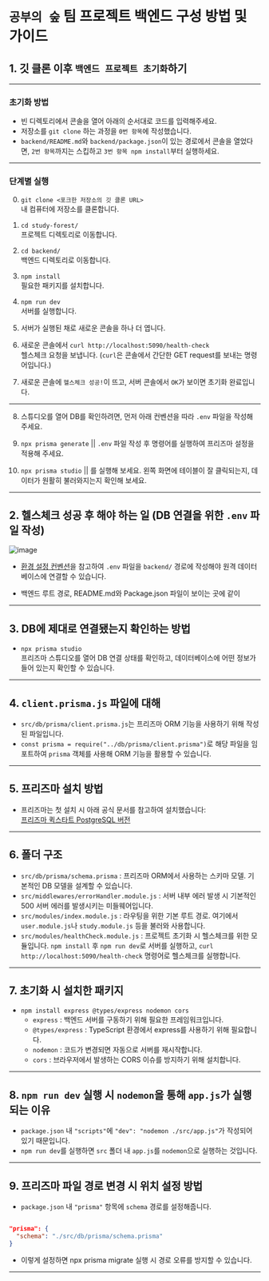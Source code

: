 # `공부의 숲` 팀 프로젝트 백엔드 구성 방법 및 가이드

## 1. 깃 클론 이후 `백엔드 프로젝트 초기화`하기

---

### 초기화 방법

- 빈 디렉토리에서 콘솔을 열어 아래의 순서대로 코드를 입력해주세요.
- 저장소를 `git clone` 하는 과정을 `0번 항목`에 작성했습니다.
- `backend/README.md`와 `backend/package.json`이 있는 경로에서 콘솔을 열었다면, `2번 항목`까지는 스킵하고 `3번 항목 npm install`부터 실행하세요.

---

### 단계별 실행

0. `git clone <포크한 저장소의 깃 클론 URL>`  
   내 컴퓨터에 저장소를 클론합니다.

1. `cd study-forest/`  
   프로젝트 디렉토리로 이동합니다.

2. `cd backend/`  
   백엔드 디렉토리로 이동합니다.

3. `npm install`  
   필요한 패키지를 설치합니다.

4. `npm run dev`  
   서버를 실행합니다.

5. 서버가 실행된 채로 새로운 콘솔을 하나 더 엽니다.

6. 새로운 콘솔에서 `curl http://localhost:5090/health-check`  
   헬스체크 요청을 보냅니다. (`curl`은 콘솔에서 간단한 GET request를 보내는 명령어입니다.)

7. 새로운 콘솔에 `헬스체크 성공!`이 뜨고, 서버 콘솔에서 `OK`가 보이면 초기화 완료입니다.

---

8. 스튜디오를 열어 DB를 확인하려면, 먼저 아래 컨벤션을 따라 `.env` 파일을 작성해 주세요.

9. `npx prisma generate` ||
   `.env` 파일 작성 후 명령어를 실행하여 프리즈마 설정을 적용해 주세요.

10. `npx prisma studio` || 를 실행해 보세요. 왼쪽 화면에 테이블이 잘 클릭되는지, 데이터가 원활히 불러와지는지 확인해 보세요.

---

## 2. 헬스체크 성공 후 해야 하는 일 (DB 연결을 위한 `.env` 파일 작성)

![image](https://github.com/user-attachments/assets/5a0491da-c385-4677-a10a-595b66be408d)

- [환경 설정 컨벤션](https://www.notion.so/1bbe3739a96a817f992eef3d9a09aa9b)을 참고하여 `.env` 파일을 `backend/` 경로에 작성해야 원격 데이터베이스에 연결할 수 있습니다.

- 백엔드 루트 경로, README.md와 Package.json 파일이 보이는 곳에 같이

---

## 3. DB에 제대로 연결됐는지 확인하는 방법

- `npx prisma studio`  
  프리즈마 스튜디오를 열어 DB 연결 상태를 확인하고, 데이터베이스에 어떤 정보가 들어 있는지 확인할 수 있습니다.

---

## 4. `client.prisma.js` 파일에 대해

- `src/db/prisma/client.prisma.js`는 프리즈마 ORM 기능을 사용하기 위해 작성된 파일입니다.
- `const prisma = require("../db/prisma/client.prisma")`로 해당 파일을 임포트하여 `prisma` 객체를 사용해 ORM 기능을 활용할 수 있습니다.

---

## 5. 프리즈마 설치 방법

- 프리즈마는 첫 설치 시 아래 공식 문서를 참고하여 설치했습니다:  
  [프리즈마 퀵스타트 PostgreSQL 버전](https://www.prisma.io/docs/getting-started/setup-prisma/start-from-scratch/relational-databases-typescript-postgresql)

---

## 6. 폴더 구조

- `src/db/prisma/schema.prisma` : 프리즈마 ORM에서 사용하는 스키마 모델. 기본적인 DB 모델을 설계할 수 있습니다.
- `src/middlewares/errorHandler.module.js` : 서버 내부 에러 발생 시 기본적인 500 서버 에러를 발생시키는 미들웨어입니다.
- `src/modules/index.module.js` : 라우팅을 위한 기본 루트 경로. 여기에서 `user.module.js`나 `study.module.js` 등을 불러와 사용합니다.
- `src/modules/healthCheck.module.js` : 프로젝트 초기화 시 헬스체크를 위한 모듈입니다. `npm install` 후 `npm run dev`로 서버를 실행하고, `curl http://localhost:5090/health-check` 명령어로 헬스체크를 실행합니다.

---

## 7. 초기화 시 설치한 패키지

- `npm install express @types/express nodemon cors`
  - `express` : 백엔드 서버를 구동하기 위해 필요한 프레임워크입니다.
  - `@types/express` : TypeScript 환경에서 express를 사용하기 위해 필요합니다.
  - `nodemon` : 코드가 변경되면 자동으로 서버를 재시작합니다.
  - `cors` : 브라우저에서 발생하는 CORS 이슈를 방지하기 위해 설치합니다.

---

## 8. `npm run dev` 실행 시 `nodemon`을 통해 `app.js`가 실행되는 이유

- `package.json` 내 `"scripts"`에 `"dev": "nodemon ./src/app.js"`가 작성되어 있기 때문입니다.
- `npm run dev`를 실행하면 `src` 폴더 내 `app.js`를 `nodemon`으로 실행하는 것입니다.

---

## 9. 프리즈마 파일 경로 변경 시 위치 설정 방법

- `package.json` 내 `"prisma"` 항목에 `schema` 경로를 설정해줍니다.

```json

"prisma": {
  "schema": "./src/db/prisma/schema.prisma"
}

```

- 이렇게 설정하면 npx prisma migrate 실행 시 경로 오류를 방지할 수 있습니다.

---
